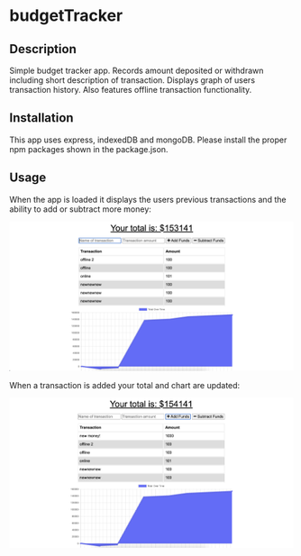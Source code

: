 # budgetTracker

## Description
Simple budget tracker app.  Records amount deposited or withdrawn including short description of transaction.  Displays graph of users transaction history.  Also features offline transaction functionality.

## Installation
This app uses express, indexedDB and mongoDB.  Please install the proper npm packages shown in the package.json.
## Usage
When the app is loaded it displays the users previous transactions and the ability to add or subtract more money:

![alt text](assets/images/screenshot1.png)

When a transaction is added your total and chart are updated:

![alt text](assets/images/screenshot2.png)
    
